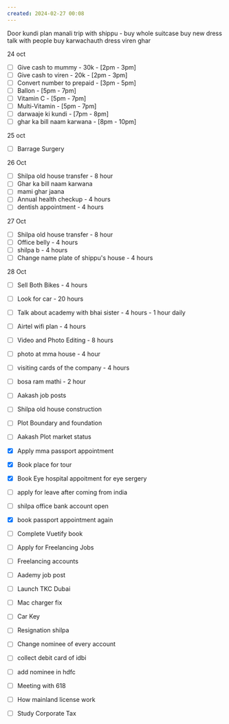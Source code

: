 ```yaml
---
created: 2024-02-27 00:08
---
```

Door kundi
plan manali trip with shippu - buy 
	whole suitcase
	buy new dress
	talk with people
buy karwachauth dress
viren ghar 


24 oct
- [ ] Give cash to mummy - 30k - [2pm - 3pm]
- [ ] Give cash to viren - 20k - [2pm - 3pm]
- [ ] Convert number to prepaid - [3pm - 5pm]
- [ ] Ballon - [5pm - 7pm]
- [ ] Vitamin C - [5pm - 7pm]
- [ ] Multi-Vitamin - [5pm - 7pm]
- [ ] darwaaje ki kundi - [7pm - 8pm]
- [ ] ghar ka bill naam karwana - [8pm - 10pm]

25 oct
- [ ] Barrage Surgery

26 Oct
- [ ] Shilpa old house transfer - 8 hour
- [ ] Ghar ka bill naam karwana 
- [ ] mami ghar jaana
- [ ] Annual health checkup - 4 hours
- [ ] dentish appointment - 4 hours

27 Oct

- [ ] Shilpa old house transfer - 8 hour
- [ ] Office belly - 4 hours
- [ ] shilpa b - 4 hours
- [ ] Change name plate of shippu's house - 4 hours

28 Oct
- [ ] Sell Both Bikes - 4 hours
- [ ] Look for car - 20 hours


- [ ] Talk about academy with bhai sister - 4 hours - 1 hour daily
- [ ] Airtel wifi plan - 4 hours
- [ ] Video and Photo Editing - 8 hours
- [ ] photo at mma house - 4 hour
- [ ] visiting cards of the company - 4 hours
- [ ] bosa ram mathi - 2 hour
- [ ] Aakash job posts
- [ ] Shilpa old house construction
- [ ] Plot Boundary and foundation 
- [ ] Aakash Plot market status
- [x] Apply mma passport appointment
- [x] Book place for tour
- [x] Book Eye hospital appoitment for eye sergery





- [ ] apply for leave after coming from india
- [ ] shilpa office bank account open
- [x] book passport appointment again
- [ ] Complete Vuetify book
- [ ] Apply for Freelancing Jobs
- [ ] Freelancing accounts
- [ ] Aademy job post
- [ ] Launch TKC Dubai
- [ ] Mac charger fix
- [ ] Car Key 
- [ ] Resignation shilpa
- [ ] Change nominee of every account
- [ ] collect debit card of idbi
- [ ] add nominee in hdfc 
- [ ] Meeting with 618
- [ ] How mainland license work
- [ ] Study Corporate Tax